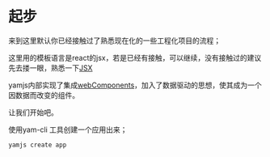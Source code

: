 # 起步

来到这里默认你已经接触过了熟悉现在化的一些工程化项目的流程；

这里用的模板语言是react的jsx，若是已经有接触，可以继续，没有接触过的建议先去搂一眼，熟悉一下[JSX](https://www.cnblogs.com/zourong/p/6043914.html)

yamjs内部实现了集成[webComponents](https://developer.mozilla.org/zh-CN/docs/Web/Web_Components)，加入了数据驱动的思想，使其成为一个因数据而改变的组件。

让我们开始吧。

使用yam-cli 工具创建一个应用出来；

`yamjs create app`

